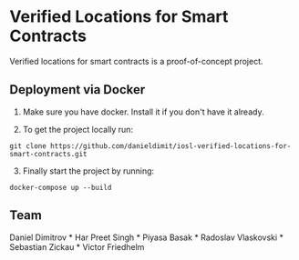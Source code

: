 # Verified Locations for Smart Contracts

Verified locations for smart contracts is a proof-of-concept project.

## Deployment via Docker

1. Make sure you have docker. Install it if you don't have it already.

2. To get the project locally run:
```
git clone https://github.com/danieldimit/iosl-verified-locations-for-smart-contracts.git
```

3. Finally start the project by running:
 ```
 docker-compose up --build
 ```

## Team

Daniel Dimitrov * Har Preet Singh * Piyasa Basak * Radoslav Vlaskovski * Sebastian Zickau * Victor Friedhelm
